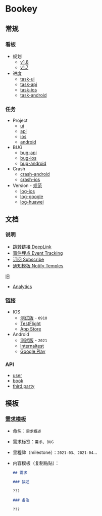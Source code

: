# Bookey

## 常规

### 看板

- 规划
  - [v1.8](https://github.com/bookey-dev/bookey.prd/projects/13)
  - [v1.7](https://github.com/bookey-dev/bookey.prd/projects/12)
- 进度
  - [task-ui](https://github.com/orgs/bookey-dev/projects/17)
  - [task-api](https://github.com/orgs/bookey-dev/projects/16)
  - [task-ios](https://github.com/orgs/bookey-dev/projects/15)
  - [task-android](https://github.com/orgs/bookey-dev/projects/14)

### 任务

- Project
  - [ui](https://github.com/bookey-dev/bookey.ui/issues)
  - [api](https://github.com/bookey-dev/bookey.api/issues)
  - [ios](https://github.com/bookey-dev/bookey.ios/issues)
  - [android](https://github.com/bookey-dev/bookey.android/issues)
- BUG
  - [bug-api](https://github.com/bookey-dev/bookey.prd/labels/Bug%3A%20API) 
  - [bug-ios](https://github.com/bookey-dev/bookey.prd/labels/Bug%3A%20IOS)
  - [bug-android](https://github.com/bookey-dev/bookey.prd/labels/Bug%3A%20Android)
- Crash  
  - [crash-android](https://github.com/bookey-dev/bookey.prd/issues/124)
  - [crash-ios](https://github.com/bookey-dev/bookey.prd/issues/146)
- Version - [规范](docs/process-specification.md#版本发布)
  - [log-ios](https://github.com/bookey-dev/bookey.prd/labels/Releases%3A%20IOS)
  - [log-google](https://github.com/bookey-dev/bookey.prd/labels/Releases%3A%20Google)
  - [log-huawei](https://github.com/bookey-dev/bookey.prd/labels/Releases%3A%20Huawei)

## 文档

### 说明

- [跳转链接 DeepLink](https://github.com/bookey-dev/bookey.docs/wiki/DeepLink)
- [事件埋点 Event Tracking](https://github.com/bookey-dev/bookey.docs/wiki/Event-Tracking)
- [订阅 Subscribe](https://github.com/bookey-dev/bookey.docs/wiki/Subscribe)
- [通知模板 Notify Temples](https://github.com/bookey-dev/bookey.docs/wiki/Notify-Temples)

旧

- [Analytics](https://github.com/bookey-dev/bookey.docs/wiki/Analytics)

### 链接

- IOS
  - [测试版](https://www.pgyer.com/o9So) - `0910`
  - [TestFlight](https://apps.apple.com/cn/app/testflight/id899247664)
  - [App Store](https://apps.apple.com/cn/app/id1490069864)
- Android
  - [测试版](https://www.pgyer.com/C5re) - `2021`
  - [Internaltest](https://play.google.com/apps/internaltest/4700196513230198982)
  - [Google Play](https://play.google.com/store/apps/details?id=app.bookey)

### API

- [user](https://dev.bookey.app:8081/swagger-ui.html)
- [book](https://dev.bookey.app:8082/swagger-ui.html)
- [third party](https://dev.bookey.app:8083/swagger-ui.html)

## 模板

### [需求模板](https://github.com/bookey-dev/bookey.prd/issues/new/choose)

- 命名：`需求概述`
- 需求标签：`需求`、`BUG`
- 里程碑（milestone）：`2021-03`、`2021-04`...
- 内容模板（复制粘贴）：

  ```md
  ## 需求

  ### 描述

  ???

  ### 备注

  ???

  ```
